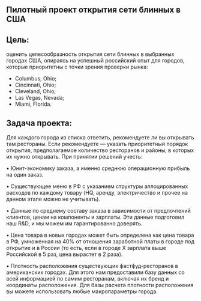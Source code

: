 ## Пилотный проект открытия сети блинных в США
## Цель: 
оценить целесообразность открытия сети блинных в выбранных городах США, опираясь
на успешный российский опыт для  городов, которые приоритетны с точки зрения проверки рынка:
- Columbus, Ohio; 
- Cincinnati, Ohio; 
- Cleveland, Ohio; 
- Las Vegas, Nevada; 
- Miami, Florida.
  
## Задача проекта: 
Для каждого города из списка ответить, рекомендуете ли вы открывать там рестораны. 
Если рекомендуете ― указать приоритетный порядок открытия, предполагаемое количество ресторанов и районы, в которых их нужно открывать. 
При принятии решений учесть:

•	Юнит-экономику заказа, а именно среднюю операционную прибыль на один заказ.

•	Существующее меню в РФ с указанием структуры аллоцированных расходов по каждому товару (HQ, аренду, электричество и прочее на данном этапе можно не учитывать).

•	Данные по среднему составу заказа в зависимости от предпочтений клиентов, ценам на компоненты и зарплаты. Эти данные подготовил наш R&D, и мы можем им гарантированно доверять.

•	Цена товара в новых городах может быть определена как цена товара в РФ, умноженная на 40% от отношения заработной платы в городе под открытие и в России (то есть, если в городе X зарплата выше Российской в 5 раз, цена вырастет в 2 раза).

•	Плотность расположения существующих фастфуд-ресторанов в американских городах. Для этого нам предоставили базу данных со всей информацией по самим ресторанам, включая их бренд и координаты расположения. Для базы расчета плотности расположения вы можете использовать любые макропараметры города.
